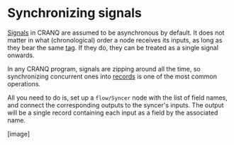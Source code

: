 # Synchronizing signals

[Signals](../../course/basics/signal.md) in CRANQ are assumed to be asynchronous by default. It does not matter in what (chronological) order a node receives its inputs, as long as they bear the same [tag](../../course/basics/tag.md). If they do, they can be treated as a single signal onwards.

In any CRANQ program, signals are zipping around all the time, so synchronizing concurrent ones into [records](../../course/advanced/data-types.md#record) is one of the most common operations.&#x20;

All you need to do is, set up a `flow/Syncer` node with the list of field names, and connect the corresponding outputs to the syncer's inputs. The output will be a single record containing each input as a field by the associated name.

\[image]
